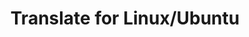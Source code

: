 ---
layout: default
title: Translate for Linux/Ubuntu
description: Ubuntu is for humans, all across the world. But people all across the world speak numerous different languages. To cater for as many people as possible we love for people to contribute translations, of their favourite or most important pages and projects.  
---